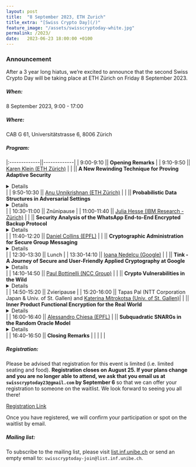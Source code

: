 ```yaml
---
layout: post
title:  "8 September 2023, ETH Zurich"
title_extra: "[Swiss Crypto Day](/)"
feature_image: "/assets/swisscryptoday-white.jpg"
permalink: /2023/
date:   2023-06-23 18:00:00 +0100
---
```



### Announcement

After a 3 year long hiatus, we’re excited to announce that the second Swiss Crypto Day will be taking place at ETH Zürich on Friday 8 September 2023.

##### When: 
8 September 2023, 9:00 - 17:00
 
##### Where: 
CAB G 61, Universitätstrasse 6, 8006 Zürich

##### Program:

|:-------------||-------------|
|  9:00-9:10   || **Opening Remarks** |
|  9:10-9:50   || [Karen Klein (ETH Zürich)](https://foc.ethz.ch/people/karenklein.html) |
|              ||  **A New Rewinding Technique for Proving Adaptive Security** <details close>For many cryptographic primitives, it is relatively easy to achieve selective security (where the adversary commits a-priori to some of the choices to be made later in the attack) but has shown difficult to achieve the more natural notion of adaptive security (where the adversary can make all choices on-the-fly as the attack progresses). A prominent example is the construction of prefix-constrained pseudorandom functions by Goldreich, Goldwasser and Micali [GGM84]. In this talk we discuss the difficulty of proving adaptive security of the GGM construction and how we could finally solve the problem using a novel rewinding technique.This talk is based on joint work with Dennis Hofheinz and Julia Kastner.</details> |
|  9:50-10:30  || [Anu Unnikrishnan (ETH Zürich)](https://www.anu-unnikrishnan.com/) |
|              || **Probabilistic Data Structures in Adversarial Settings**  <details close>Probabilistic data structures (PDS) compactly represent data, at the cost of giving approximate answers to queries about the data. Examples include Bloom filters for membership queries, HyperLogLog for cardinality estimation, and Count-Min sketches for frequency estimation. PDS are commonplace in today's computing systems, finding use in applications such as database query speedup, detection of anomalies in network traffic, certificate revocation systems, and more. While PDS are designed to work reliably under benign inputs, nowadays they are often used in settings where adversaries can gain benefit from carefully selecting inputs. In this talk, I’ll discuss the security issues of deploying PDS in adversarial settings, and how to protect them.</details>  |
| 10:30-11:00  || Znünipause |
| 11:00-11:40  || [Julia Hesse (IBM Research - Zürich)](https://research.ibm.com/people/julia-hesse) |
|              || **Security Analysis of the WhatsApp End-to-End Encrypted Backup Protocol** <details close>WhatsApp is an end-to-end encrypted (E2EE) messaging service used by billions of people. In late 2021, WhatsApp rolled out a new protocol for backing up chat histories. The E2EE WhatsApp backup protocol (WBP) allows users to recover their chat history from passwords, leaving WhatsApp oblivious of the actual encryption keys. The WBP builds upon the OPAQUE framework for password-based key exchange, which is currently undergoing standardization. While considerable efforts have gone into the design and auditing of the WBP, the complexity of the protocol’s design and shortcomings in the existing security analyses of its building blocks make it hard to understand the actual security guarantees that the WBP provides. In this work, we provide the first formal security analysis of the WBP. Our analysis in the universal composability (UC) framework confirms that the WBP provides strong protection of users’ chat history and passwords. It also shows that a corrupted server can under certain conditions make more password guesses than what previous analysis suggests.</details>|
| 11:40-12:20  || [Daniel Collins (EPFL)](https://ic-people.epfl.ch/~dcollins/) |
|              || **Cryptographic Administration for Secure Group Messaging** <details close>Many real-world group messaging systems delegate group administration to the application level, failing to provide formal guarantees related to group membership. Taking a cryptographic approach to group administration can prevent both implementation and protocol design pitfalls that result in a loss of confidentiality and consistency for group members. In this work, we introduce a cryptographic framework for the design of group messaging protocols that offer strong security guarantees for group membership. To this end, we extend the continuous group key agreement (CGKA) paradigm used in the recently completed IETF MLS group messaging standardisation process and introduce the administrated CGKA (A-CGKA) primitive. Our primitive natively enables a subset of group members, the group admins, to control the addition and removal of parties and to update their own keying material in a secure manner. We embed A-CGKA with a novel correctness notion which provides guarantees for group evolution and consistency, and a security model that prevents even corrupted (non-admin) members from forging messages that add new users to a group. Moreover, we present two efficient and modular constructions of group administrators that are correct and secure with respect to our definitions. Finally, we propose, implement, and benchmark an efficient extension of MLS that integrates cryptographic administrators. Our constructions admit little overhead over running a CGKA and can be extended to support advanced admin functionalities.</details>|
| 12:30-13:30  || Lunch |
| 13:30-14:10  || [Ioana Nedelcu (Google)](linkedin.com/in/ioana-teodora-nedelcu-197360193) |
|              || **Tink - A Journey of Secure and User-Friendly Applied Cryptography at Google** <details close>The talk aims to explore the evolution of Tink, the open-source cryptography library developed by Google over the last few years, and highlight its significant impact on the field of applied cryptography, while focusing on its design goals, successes, challenges, and future directions. The presentation will emphasize Tink's role as a tool that empowers individuals without deep cryptographic expertise to incorporate strong secure practices seamlessly into their applications. Focusing on the importance of secure, easy-to-use, and difficult-to-misuse cryptographic tools, we will delve into Tink's robust features -such as keys, keysets and comprehensive support for key management, but we will also address some suboptimal decisions and challenges faced during its development. In the final, we will touch upon the future roadmap of Google's cryptographic library.</details>|
| 14:10-14:50  || [Paul Bottinelli (NCC Group)](https://www.linkedin.com/in/paulbottinelli/) |
|              || **Crypto Vulnerabilities in the Wild** <details close>In this talk, Paul will present a few selected cryptography vulnerabilities identified through security reviews conducted by the Cryptography Services team at NCC Group. The presentation will start with an exploration of security flaws found in blockchain deployments, including a biased ChaCha20-based Random Number Generator due to erroneous programming language translation and an issue related to a missing parameter in the Fiat-Shamir computation of a Verifiable Random Function (VRF) leading to the break of its uniqueness property. The speaker will also discuss an ECDSA signature forgery arising from a missing step in the verification process, frequently affecting even modern threshold ECDSA implementations, as well as a TLS authentication bypass leveraging a poor state-machine design. This presentation will highlight the range of issues discovered during cryptography reviews and hopefully help cryptographers and developers avoid such errors.</details> |
| 14:50-15:20  || Zvieripause |
| 15:20-16:00  || Tapas Pal (NTT Corporation Japan & Univ. of St. Gallen) and [Katerina Mitrokotsa (Univ. of St. Gallen)](https://www.unisg.ch/en/university/about-us/organisation/detail/person-id/2e889d58-6b54-431b-ae0e-3198ed46444a/)|
|              || **Inner Product Functional Encryption for the Real World** <details close>Functional encryption (FE) is an advanced cryptographic primitive that enables elegant access control over encrypted data. Predicate inner product functional encryption (P-IPFE) is essentially attribute-based IPFE (AB-IPFE) which additionally hides attributes associated to ciphertexts.  In P-IPFE, a message x is encrypted under an attribute w and a secret key is generated for a pair (y,v) such that recovery of <x,y> requires the vectors w,v to satisfy a linear relation. We call a P-IPFE unbounded if it can encrypt unbounded length attributes and message vectors, producing an input-specific ciphertext size. We construct the first unbounded zero and non-zero predicate IPFE (UZP-IPFE) which recovers <x,y> if <w,v> is zero and non-zero respectively from standard and well-established assumptions. Our proposed P-IPFE can be useful in many realistic settings e.g. for Hamming distance-based biometric authentication and cloud-assisted computing, while providing strong privacy guarantees.</details> |
| 16:00-16:40  || [Alessandro Chiesa (EPFL)](https://people.epfl.ch/alessandro.chiesa?lang=en) 
|              || **Subquadratic SNARGs in the Random Oracle Model** <details close>In a seminal work, Micali (FOCS 1994) gave the first succinct non-interactive argument (SNARG) in the random oracle model (ROM). The construction combines a PCP and a cryptographic commitment, and has several attractive features: it is plausibly post-quantum; it can be heuristically instantiated via lightweight cryptography; and it has a transparent (public-coin) parameter setup. However, it also has a significant drawback: a large argument size. In this talk I will describe a construction that achieves a smaller argument size. This is the first progress on the Micali construction since it was introduced over 25 years ago. This is joint work with Eylon Yogev.</details> |
| 16:40-16:50  || **Closing Remarks** |
| | | |


##### Registration: 

Please be advised that registration for this event is limited (i.e. limited seating and food). <b>Registration closes on August 25. If your plans change and you are no longer able to attend, we ask that you email us at `swisscryptoday23@gmail.com` by September 6</b> so that we can offer your registration to someone on the waitlist. We look forward to seeing you all there!

[Registration Link](https://forms.gle/jxq9RizniwxsyXR16)

Once you have registered, we will confirm your participation or spot on the waitlist by email.

##### Mailing list:

To subscribe to the mailing list, please visit [list.inf.unibe.ch](https://list.inf.unibe.ch/postorius/lists/swisscryptoday.list.inf.unibe.ch/) or send an empty email to: `swisscryptoday-join@list.inf.unibe.ch`.
